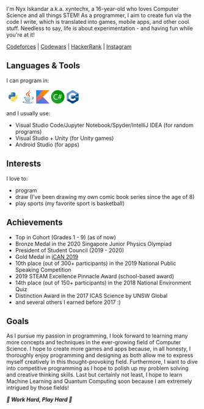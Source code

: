 I'm Nyx Iskandar a.k.a. xyntechx, a 16-year-old who loves Computer Science and all things STEM!
As a programmer, I aim to create fun via the code I write, which is translated into games, mobile apps, and other cool stuff. Needless to say, life is about experimentation - and having fun while you're at it!

[Codeforces](https://codeforces.com/profile/xyntechx) | [Codewars](https://www.codewars.com/users/xyntechx) | [HackerRank](https://www.hackerrank.com/xyntechx) | [Instagram](https://www.instagram.com/xyntechx/?hl=en)

## Languages & Tools
I can program in:
<br/>
<br/>
<img align="center" alt="Python" width="35px" src="https://raw.githubusercontent.com/github/explore/80688e429a7d4ef2fca1e82350fe8e3517d3494d/topics/python/python.png"/>
<img align="center" alt="Java" width="35px" src="https://raw.githubusercontent.com/github/explore/80688e429a7d4ef2fca1e82350fe8e3517d3494d/topics/java/java.png"/>
<img align="center" alt="Kotlin" width="35px" src="https://raw.githubusercontent.com/github/explore/80688e429a7d4ef2fca1e82350fe8e3517d3494d/topics/kotlin/kotlin.png"/>
<img align="center" alt="C#" width="35px" src="https://raw.githubusercontent.com/github/explore/80688e429a7d4ef2fca1e82350fe8e3517d3494d/topics/csharp/csharp.png"/>
<img align="center" alt="C++" width="35px" src="https://raw.githubusercontent.com/github/explore/80688e429a7d4ef2fca1e82350fe8e3517d3494d/topics/cpp/cpp.png"/>
<br/>
<br/>
and I usually use:
- Visual Studio Code/Jupyter Notebook/Spyder/IntelliJ IDEA (for random programs)
- Visual Studio + Unity (for Unity games)
- Android Studio (for apps)

## Interests
I love to:
- program
- draw (I've been drawing my own comic book series since the age of 8)
- play sports (my favorite sport is basketball)

## Achievements
- Top in Cohort (Grades 1 - 9) (as of now)
- Bronze Medal in the 2020 Singapore Junior Physics Olympiad
- President of Student Council (2019 - 2020)
- Gold Medal in [iCAN 2019](https://www.tisias.org/ican-2019.html)
- 10th place (out of 300+ participants) in the 2019 National Public Speaking Competition
- 2019 STEAM Excellence Pinnacle Award (school-based award)
- 14th place (out of 150+ participants) in the 2018 National Environment Quiz
- Distinction Award in the 2017 ICAS Science by UNSW Global
- and several others I earned before 2017 :)

## Goals
As I pursue my passion in programming, I look forward to learning many more concepts and techniques in the ever-growing field of Computer Science.
I hope to create more games and apps because, in all honesty, I thoroughly enjoy programming and designing as both allow me to express myself creatively in this thought-provoking field. Furthermore, I want to dive into competitive programming as I hope to polish up my problem solving and creative thinking skills. Last but certainly not least, I hope to learn Machine Learning and Quantum Computing soon because I am extremely intrigued by those fields!

**_🌟 Work Hard, Play Hard 🌟_**
